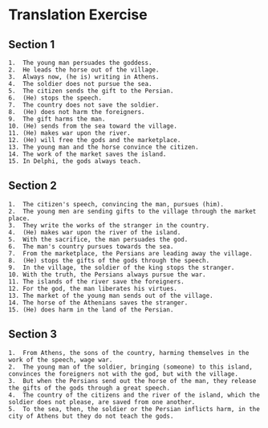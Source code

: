 # Translation Exercise

## Section 1

	1.	The young man persuades the goddess.
	2.	He leads the horse out of the village.
	3.	Always now, (he is) writing in Athens.
	4.	The soldier does not pursue the sea.
	5.	The citizen sends the gift to the Persian.
	6.	(He) stops the speech.
	7.	The country does not save the soldier.
	8.	(He) does not harm the foreigners.
	9.	The gift harms the man.
	10.	(He) sends from the sea toward the village.
	11.	(He) makes war upon the river.
	12.	(He) will free the gods and the marketplace.
	13.	The young man and the horse convince the citizen.
	14.	The work of the market saves the island.
	15.	In Delphi, the gods always teach.

  ## Section 2

  	1.	The citizen's speech, convincing the man, pursues (him).
	2.	The young men are sending gifts to the village through the market place.
	3.	They write the works of the stranger in the country.
	4.	(He) makes war upon the river of the island.
	5.	With the sacrifice, the man persuades the god.
	6.	The man's country pursues towards the sea.
	7.	From the marketplace, the Persians are leading away the village.
	8.	(He) stops the gifts of the gods through the speech.
	9.	In the village, the soldier of the king stops the stranger.
	10.	With the truth, the Persians always pursue the war.
	11.	The islands of the river save the foreigners.
	12.	For the god, the man liberates his virtues.
	13.	The market of the young man sends out of the village.
	14.	The horse of the Athenians saves the stranger.
	15.	(He) does harm in the land of the Persian.


## Section 3

	1.	From Athens, the sons of the country, harming themselves in the work of the speech, wage war.
	2.	The young man of the soldier, bringing (someone) to this island, convinces the foreigners not with the god, but with the village.
	3.	But when the Persians send out the horse of the man, they release the gifts of the gods through a great speech.
	4.	The country of the citizens and the river of the island, which the soldier does not please, are saved from one another.
	5.	To the sea, then, the soldier or the Persian inflicts harm, in the city of Athens but they do not teach the gods.
